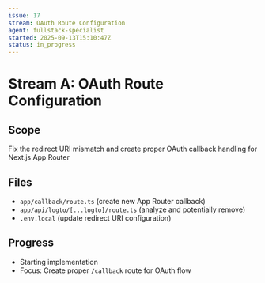 ```yaml
---
issue: 17
stream: OAuth Route Configuration
agent: fullstack-specialist
started: 2025-09-13T15:10:47Z
status: in_progress
---
```


# Stream A: OAuth Route Configuration

## Scope
Fix the redirect URI mismatch and create proper OAuth callback handling for Next.js App Router

## Files
- `app/callback/route.ts` (create new App Router callback)
- `app/api/logto/[...logto]/route.ts` (analyze and potentially remove)
- `.env.local` (update redirect URI configuration)

## Progress
- Starting implementation
- Focus: Create proper `/callback` route for OAuth flow